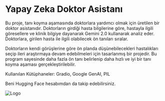 # Yapay Zeka Doktor Asistanı

Bu proje, tanı koyma aşamasında doktorlara yardımcı olmak için üretilen bir doktor asistanıdır. Doktorların girdiği hasta bilgilerine göre, hastayla ilgili göresellere ve klinik bilgiye dayanarak Gemini 2.0 kullanarak analiz eder. Doktorlara, girilen hasta ile ilgili olabilecek ön tanıları sıralar.

Doktorların kendi görüşlerine göre ön planda düşünebilecekleri hastalıkları seçip ileri araştırmaya devam edebilmeleri için tasarlanmış bir projedir. Bu program sayesinde daha fazla ön tanı belirlenip daha hızlı ve iyi bir tanı koyma aşaması gerçekleştirilebilir.

Kullanılan Kütüphaneler: Gradio, Google GenAI, PIL

Beni Hugging Face hesabımdan da takip edebilirsiniz.

![Logo](./images/logo.png)
